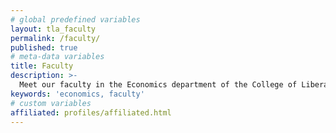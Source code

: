 ```yaml
---
# global predefined variables
layout: tla_faculty
permalink: /faculty/
published: true
# meta-data variables
title: Faculty
description: >-
  Meet our faculty in the Economics department of the College of Liberal Arts at Temple University.
keywords: 'economics, faculty'
# custom variables
affiliated: profiles/affiliated.html
---
```

